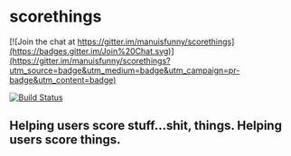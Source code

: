 # scorethings

[![Join the chat at https://gitter.im/manuisfunny/scorethings](https://badges.gitter.im/Join%20Chat.svg)](https://gitter.im/manuisfunny/scorethings?utm_source=badge&utm_medium=badge&utm_campaign=pr-badge&utm_content=badge)

[![Build Status](https://api.travis-ci.org/manuisfunny/scorethings.png)](https://travis-ci.org/manuisfunny/scorethings/)

## Helping users score stuff...shit, things.  Helping users score things.

